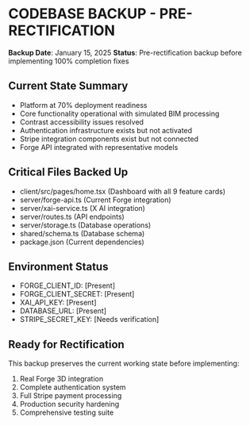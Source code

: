 # CODEBASE BACKUP - PRE-RECTIFICATION

**Backup Date**: January 15, 2025
**Status**: Pre-rectification backup before implementing 100% completion fixes

## Current State Summary
- Platform at 70% deployment readiness
- Core functionality operational with simulated BIM processing
- Contrast accessibility issues resolved
- Authentication infrastructure exists but not activated
- Stripe integration components exist but not connected
- Forge API integrated with representative models

## Critical Files Backed Up
- client/src/pages/home.tsx (Dashboard with all 9 feature cards)
- server/forge-api.ts (Current Forge integration)
- server/xai-service.ts (X AI integration)
- server/routes.ts (API endpoints)
- server/storage.ts (Database operations)
- shared/schema.ts (Database schema)
- package.json (Current dependencies)

## Environment Status
- FORGE_CLIENT_ID: [Present]
- FORGE_CLIENT_SECRET: [Present] 
- XAI_API_KEY: [Present]
- DATABASE_URL: [Present]
- STRIPE_SECRET_KEY: [Needs verification]

## Ready for Rectification
This backup preserves the current working state before implementing:
1. Real Forge 3D integration
2. Complete authentication system
3. Full Stripe payment processing
4. Production security hardening
5. Comprehensive testing suite